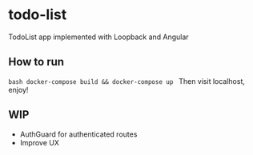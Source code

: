 # todo-list
TodoList app implemented with Loopback and Angular

## How to run
``bash
docker-compose build &&
docker-compose up
``
Then visit localhost, enjoy!

## WIP
- AuthGuard for authenticated routes
- Improve UX
